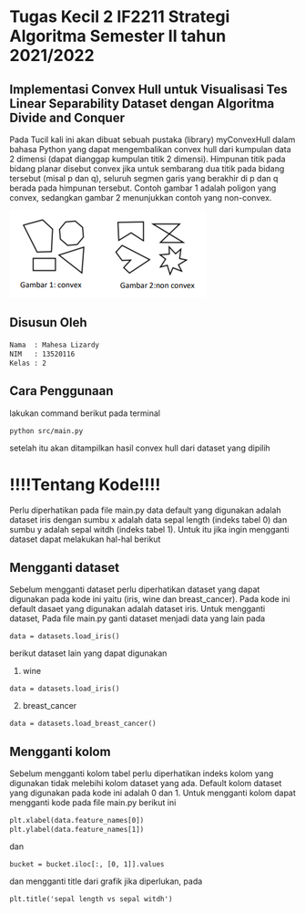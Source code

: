 # Tugas Kecil 2 IF2211 Strategi Algoritma Semester II tahun 2021/2022

## Implementasi Convex Hull untuk Visualisasi Tes Linear Separability Dataset dengan Algoritma Divide and Conquer

Pada Tucil kali ini akan dibuat sebuah pustaka (library) myConvexHull dalam bahasa Python yang dapat mengembalikan convex hull dari kumpulan data 2 dimensi (dapat dianggap kumpulan titik 2 dimensi). Himpunan titik pada bidang planar disebut convex jika untuk sembarang dua titik pada bidang tersebut (misal p dan q), seluruh segmen garis yang berakhir di p dan q berada pada himpunan tersebut. Contoh gambar 1 adalah poligon yang convex, sedangkan gambar 2 menunjukkan contoh yang non-convex.

<img src="img/image1.png" alt="Alt text" title="Optional title">

## Disusun Oleh

```
Nama  : Mahesa Lizardy
NIM   : 13520116
Kelas : 2
```

## Cara Penggunaan

lakukan command berikut pada terminal

```
python src/main.py
```

setelah itu akan ditampilkan hasil convex hull dari dataset yang dipilih

# !!!!Tentang Kode!!!!

Perlu diperhatikan pada file main.py data default yang digunakan adalah dataset iris dengan sumbu x adalah data sepal length (indeks tabel 0) dan sumbu y adalah sepal witdh (indeks tabel 1). Untuk itu jika ingin mengganti dataset dapat melakukan hal-hal berikut

## Mengganti dataset

Sebelum mengganti dataset perlu diperhatikan dataset yang dapat digunakan pada kode ini yaitu (iris, wine dan breast_cancer). Pada kode ini default dasaet yang digunakan adalah dataset iris. Untuk mengganti dataset, Pada file main.py ganti dataset menjadi data yang lain pada

```
data = datasets.load_iris()
```

berikut dataset lain yang dapat digunakan

1. wine

```
data = datasets.load_iris()
```

2. breast_cancer

```
data = datasets.load_breast_cancer()
```

## Mengganti kolom

Sebelum mengganti kolom tabel perlu diperhatikan indeks kolom yang digunakan tidak melebihi kolom dataset yang ada. Default kolom dataset yang digunakan pada kode ini adalah 0 dan 1. Untuk mengganti kolom dapat mengganti kode pada file main.py berikut ini

```
plt.xlabel(data.feature_names[0])
plt.ylabel(data.feature_names[1])
```

dan

```
bucket = bucket.iloc[:, [0, 1]].values
```

dan mengganti title dari grafik jika diperlukan, pada

```
plt.title('sepal length vs sepal witdh')
```
